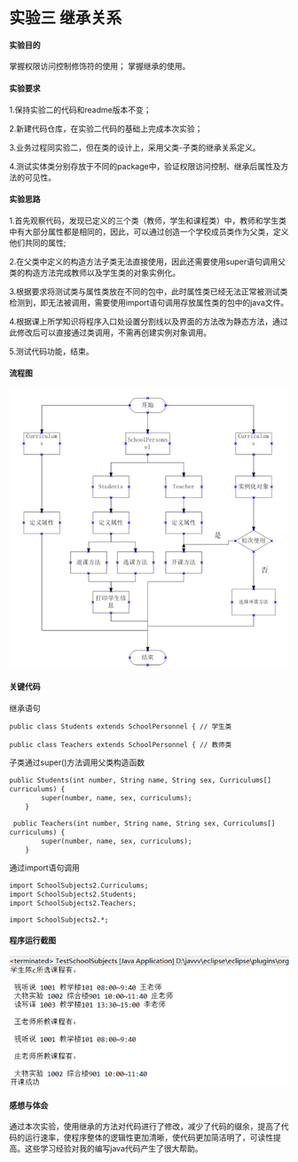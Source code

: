 # 实验三 继承关系

#### 实验目的
掌握权限访问控制修饰符的使用； 掌握继承的使用。

#### 实验要求

1.保持实验二的代码和readme版本不变；

2.新建代码仓库，在实验二代码的基础上完成本次实验；

3.业务过程同实验二，但在类的设计上，采用父类-子类的继承关系定义。

4.测试实体类分别存放于不同的package中，验证权限访问控制、继承后属性及方法的可见性。


#### 实验思路

1.首先观察代码，发现已定义的三个类（教师，学生和课程类）中，教师和学生类中有大部分属性都是相同的，因此，可以通过创造一个学校成员类作为父类，定义他们共同的属性;

2.在父类中定义的构造方法子类无法直接使用，因此还需要使用super语句调用父类的构造方法完成教师以及学生类的对象实例化。

3.根据要求将测试类与属性类放在不同的包中，此时属性类已经无法正常被测试类检测到，即无法被调用，需要使用import语句调用存放属性类的包中的java文件。

4.根据课上所学知识将程序入口处设置分割线以及界面的方法改为静态方法，通过此修改后可以直接通过类调用，不需再创建实例对象调用。

5.测试代码功能，结束。

#### 流程图
![输入图片说明](1F0E042D-DD1F-40F7-BF8F-B621B9346F81.png)

#### 关键代码

继承语句

```
public class Students extends SchoolPersonnel { // 学生类

public class Teachers extends SchoolPersonnel { // 教师类
```

子类通过super()方法调用父类构造函数

```
public Students(int number, String name, String sex, Curriculums[] curriculums) {
        super(number, name, sex, curriculums);
    }
```

```
 public Teachers(int number, String name, String sex, Curriculums[] curriculums) {
        super(number, name, sex, curriculums);
    }
```

通过import语句调用

```
import SchoolSubjects2.Curriculums;
import SchoolSubjects2.Students;
import SchoolSubjects2.Teachers;
```

```
import SchoolSubjects2.*;
```




#### 程序运行截图
![输入图片说明](c%E5%B1%8F%E5%B9%95%E6%88%AA%E5%9B%BE%202021-11-26%20002408.png)


#### 感想与体会
通过本次实验，使用继承的方法对代码进行了修改，减少了代码的缀余，提高了代码的运行速率，使程序整体的逻辑性更加清晰，使代码更加简洁明了，可读性提高。这些学习经验对我的编写java代码产生了很大帮助。
